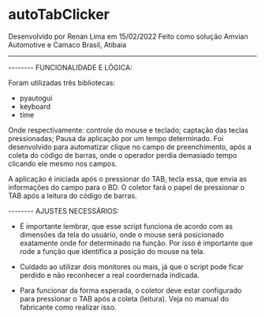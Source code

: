 # autoTabClicker
Desenvolvido por Renan Lima em 15/02/2022
Feito como solução Amvian Automotive e Camaco
Brasil, Atibaia

------------------------------------------------------------------------------- 

-------- FUNCIONALIDADE E LÓGICA:

Foram utilizadas três bibliotecas:

- pyautogui
- keyboard
- time 

Onde respectivamente: controle do mouse e teclado; captação das teclas pressionadas;
Pausa da aplicação por um tempo determinado.
Foi desenvolvido para automatizar clique no campo de preenchimento, após a
coleta do código de barras, onde o operador perdia demasiado tempo
clicando ele mesmo nos campos.

A aplicação é iniciada após o pressionar do TAB, tecla essa, que envia as informações
do campo para o BD. O coletor fará o papel de pressionar o TAB após a leitura 
do código de barras.

-------- AJUSTES NECESSÁRIOS:

* É importante lembrar, que esse script funciona de acordo com as dimensões da
tela do usuário, onde o mouse será posicionado exatamente onde for determinado 
na função. Por isso é importante que rode a função que identifica a posição do 
mouse na tela.

* Cuidado ao utilizar dois monitores ou mais, já que o script pode ficar perdido
e não reconhecer a real coordernada indicada.

* Para funcionar da forma esperada, o coletor deve estar configurado para 
pressionar o TAB após a coleta (leitura). Veja no manual do fabricante como 
realizar isso.


